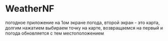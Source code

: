 # WeatherNF
погодное приложение
на 1ом экране погода, второй экран - это карта, долгим нажатием выбираем точку на карте, 
возвращаемся на первый и погода обновляется с тем местоположением
